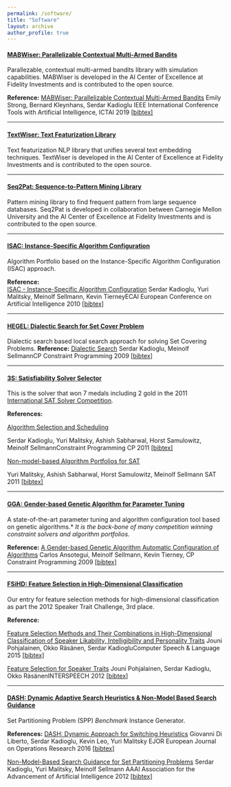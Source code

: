 ```yaml
---
permalink: /software/
title: "Software"
layout: archive
author_profile: true
---
```




#### [MABWiser: Parallelizable Contextual Multi-Armed Bandits](https://github.com/fidelity/mabwiser)

Parallezable, contextual multi-armed bandits library with simulation capabilities. MABWiser is developed in the AI Center of Excellence at Fidelity Investments and is contributed to the open source.

**Reference:** 
[MABWiser: Parallelizable Contextual Multi-Armed Bandits](https://sites.google.com/site/serdrk/publications)
Emily Strong, Bernard Kleynhans, Serdar Kadioglu
IEEE International Conference Tools with Artificial Intelligence, ICTAI 2019 [[bibtex\]](https://dblp.org/rec/bibtex/conf/ictai/StrongKK19)

---

#### [TextWiser: Text Featurization Library](https://github.com/fidelity/textwiser)
Text featurization NLP library that unifies several text embedding techniques. TextWiser is developed in the AI Center of Excellence at Fidelity Investments and is contributed to the open source.

---

#### [Seq2Pat: Sequence-to-Pattern Mining Library](https://github.com/fidelity/seq2pat)

Pattern mining library to find frequent pattern from large sequence databases. Seq2Pat is developed in collaboration between Carnegie Mellon University and the AI Center of Excellence at Fidelity Investments and is contributed to the open source.

---

#### [ISAC: Instance-Specific Algorithm Configuration](https://sites.google.com/site/yurimalitsky/downloads)


Algorithm Portfolio based on the Instance-Specific Algorithm Configuration (ISAC) approach. 

**Reference:**  
[ISAC - Instance-Specific Algorithm Configuration](http://www.google.com/url?q=http%3A%2F%2Fwww.booksonline.iospress.nl%2FContent%2FView.aspx%3Fpiid%3D17848&sa=D&sntz=1&usg=AFrqEzeiiNOrkK76lSf13NJZvvEs7io-KA) 
Serdar Kadioglu, Yuri Malitsky, Meinolf Sellmann, Kevin TierneyECAI European Conference on Artificial Intelligence 2010 [[bibtex\]](https://dblp.org/rec/bibtex/conf/ecai/KadiogluMST10)

---

#### [HEGEL: Dialectic Search for Set Cover Problem](https://github.com/skadio/hegel)

Dialectic search based local search approach for solving Set Covering Problems. 
**Reference:** 
[Dialectic Search](https://link.springer.com/chapter/10.1007/978-3-642-04244-7_39) 
Serdar Kadioglu, Meinolf SellmannCP Constraint Programming 2009 [[bibtex\]](https://dblp.org/rec/bibtex/conf/cp/KadiogluS09)

---

#### [3S: Satisfiability Solver Selector](https://sites.google.com/site/yurimalitsky/downloads)

This is the solver that won 7 medals including 2 gold in the 2011 [International SAT Solver Competition](http://www.satcompetition.org/). 

**References:** 

[Algorithm Selection and Scheduling](http://www.google.com/url?q=http%3A%2F%2Fwww.springerlink.com%2Fcontent%2Fv8mg1p4375646226%2F&sa=D&sntz=1&usg=AFrqEzdylNDhS7WpXQ5dWV6OrkWui6JQ8g) 

Serdar Kadioglu, Yuri Malitsky, Ashish Sabharwal, Horst Samulowitz, Meinolf SellmannConstraint Programming CP 2011 [[bibtex\]](https://dblp.org/rec/bibtex/conf/cp/KadiogluMSSS11)

[Non-model-based Algorithm Portfolios for SAT ](http://link.springer.com/chapter/10.1007%2F978-3-642-21581-0_33)

Yuri Malitsky, Ashish Sabharwal, Horst Samulowitz, Meinolf Sellmann SAT 2011 [[bibtex\]](https://dblp.org/rec/bibtex/conf/aaai/KadiogluMS12)

---

#### [GGA: Gender-based Genetic Algorithm for Parameter Tuning ](https://sites.google.com/)

A state-of-the-art parameter tuning and algorithm configuration tool based on genetic algorithms.* *It is the back-bone of many competition winning constraint solvers and algorithm portfolios.*

**Reference:** 
[A Gender-based Genetic Algorithm Automatic Configuration of Algorithms](http://link.springer.com/chapter/10.1007%2F978-3-642-04244-7_14)
Carlos Ansotegui, Meinolf Sellmann, Kevin Tierney, CP Constraint Programming 2009 [[bibtex\]](https://dblp.org/rec/bibtex/conf/cp/AnsoteguiST09)

---

#### [FSiHD: Feature Selection ](https://sites.google.com/site/serdrk/goog_160393962)[in High-Dimensional Classification](http://users.spa.aalto.fi/jpohjala/featureselection/)

Our entry for feature selection methods for high-dimensional classification as part the 2012 Speaker Trait Challenge, 3rd place.

**Reference:** 

[Feature Selection Methods and Their Combinations in High-Dimensional Classification of Speaker Likability, Intelligibility and Personality Traits](http://www.google.com/url?q=http%3A%2F%2Fwww.journals.elsevier.com%2Fcomputer-speech-and-language%2Fcall-for-papers%2Fnext-generation-computational-paralinguistics%2F&sa=D&sntz=1&usg=AFrqEzftaVEMptmHgFAla73rudz809gN6w) 
Jouni Pohjalainen, Okko Räsänen, Serdar KadiogluComputer Speech & Language 2015 [[bibtex\]](http://dblp.uni-trier.de/rec/bibtex/journals/csl/PohjalainenRK15) 

[Feature Selection for Speaker Traits](http://www.google.com/url?q=http%3A%2F%2Fusers.tkk.fi%2F~jpohjala%2Fpublications%2Fis12stc.pdf&sa=D&sntz=1&usg=AFrqEzcbr-F2uu4xcooQSZIgR8u2FA1jOA) 
Jouni Pohjalainen, Serdar Kadioglu, Okko RäsänenINTERSPEECH 2012 [[bibtex\]](http://dblp.uni-trier.de/rec/bibtex/conf/interspeech/PohjalainenKR12) 

---

#### [DASH: Dynamic Adaptive Search Heuristics & Non-Model Based Search Guidance](https://github.com/skadio/set-partitioning-instance-generator)

Set Partitioning Problem (SPP) *Benchmark* Instance Generator.

**References:** 
[DASH: Dynamic Approach for Switching Heuristics](http://link.springer.com/article/10.1007%2Fs10601-015-9211-0)
Giovanni Di Liberto, Serdar Kadioglu, Kevin Leo, Yuri Malitsky
EJOR European Journal on Operations Research 2016 [[bibtex\]](http://dblp.uni-trier.de/rec/bibtex/journals/eor/LibertoKLM16)

[Non-Model-Based Search Guidance for Set Partitioning Problems](http://www.aaai.org/ocs/index.php/AAAI/AAAI12/paper/view/5082)
Serdar Kadioglu, Yuri Malitsky, Meinolf Sellmann
AAAI Association for the Advancement of Artificial Intelligence 2012 [[bibtex\]](http://dblp.uni-trier.de/rec/bibtex/conf/aaai/KadiogluMS12)